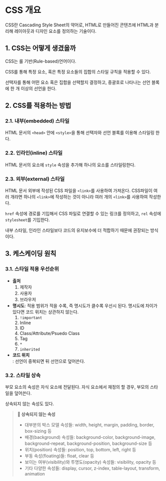 # CSS 개요

CSS란 Cascading Style Sheet의 약어로, HTML로 만들어진 콘텐츠에 HTML과 분리해 레이아웃과 디자인 요소를 정의하는 기술이다.

## 1. CSS는 어떻게 생겼을까

CSS는 룰 기반(Rule-based)언어이다.

CSS를 통해 특정 요소, 혹은 특정 요소들의 집합의 스타일 규칙을 적용할 수 있다.

선택자를 통해 어떤 요소 혹은 집합을 선택할지 결정하고, 중괄호로 나타나는 선언 블록에 한 개 이상의 선언을 한다.

## 2. CSS를 적용하는 방법

### 2.1. 내부(embedded) 스타일

HTML 문서의 `<head>` 안에 `<style>`을 통해 선택자와 선언 블록를 이용해 스타일링 한다.

### 2.2. 인라인(inline) 스타일

HTML 문서의 요소에 `style` 속성을 추가해 하나의 요소를 스타일링한다.

### 2.3. 외부(external) 스타일

HTML 문서 외부에 작성된 CSS 파일을 `<link>`를 사용하여 가져온다. CSS파일이 여러 개라면 하나의 `<link>`에 작성하는 것이 아니라 여러 개의 `<link>`를 사용하여 작성한다.

`href` 속성에 경로를 기입해서 CSS 파일로 연결할 수 있는 링크를 정의하고, `rel` 속성에 `stylesheet`를 기입한다.

내부 스타일, 인라인 스타일보다 코드의 유지보수에 더 적합하기 때문에 권장되는 방식이다.

## 3. 케스케이딩 원칙

### 3.1. 스타일 적용 우선순위

-   **출처**
    1. 제작자
    2. 사용자
    3. 브라우저
-   **명시도**: 적용 범위가 적을 수록, 즉 명시도가 클수록 우선시 된다. 명시도에 차이가 있다면 코드 위치는 상관하지 않는다.
    1. `!important`
    2. Inline
    3. ID
    4. Class/Attribute/Psuedo Class
    5. Tag
    6. `*`
    7. `inherited`
-   **코드 위치**  
    : 선언이 중복되면 뒤 선언으로 덮어쓴다.

### 3.2. 스타일 상속

부모 요소의 속성은 자식 요소에 전달된다. 자식 요소에서 재정의 할 경우, 부모의 스타일을 덮어쓴다.

상속되지 않는 속성도 있다.

> **📌 상속되지 않는 속성**
>
> -   대부분의 박스 모델 속성들: width, height, margin, padding, border, box-sizing 등
> -   배경(background) 속성들: background-color, background-image, background-repeat, background-position, background-size 등
> -   위치(position) 속성들: position, top, bottom, left, right 등
> -   부동 속성(floating)들: float, clear 등
> -   보이는 여부(visibility)와 투명도(opacity) 속성들: visibility, opacity 등
> -   기타 다양한 속성들: display, cursor, z-index, table-layout, transform, animation
